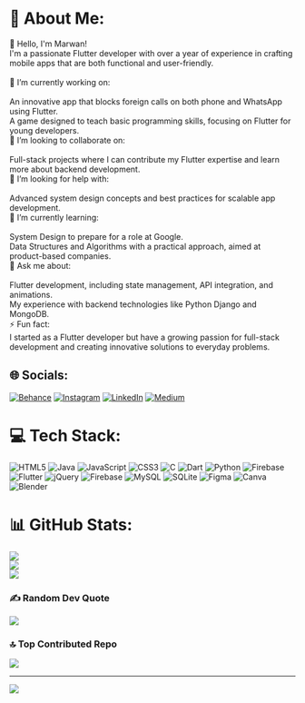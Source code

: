 # 💫 About Me:
👋 Hello, I'm Marwan!<br>I'm a passionate Flutter developer with over a year of experience in crafting mobile apps that are both functional and user-friendly.<br><br>🔭 I’m currently working on:<br><br>An innovative app that blocks foreign calls on both phone and WhatsApp using Flutter.<br>A game designed to teach basic programming skills, focusing on Flutter for young developers.<br>👯 I’m looking to collaborate on:<br><br>Full-stack projects where I can contribute my Flutter expertise and learn more about backend development.<br>🤝 I’m looking for help with:<br><br>Advanced system design concepts and best practices for scalable app development.<br>🌱 I’m currently learning:<br><br>System Design to prepare for a role at Google.<br>Data Structures and Algorithms with a practical approach, aimed at product-based companies.<br>💬 Ask me about:<br><br>Flutter development, including state management, API integration, and animations.<br>My experience with backend technologies like Python Django and MongoDB.<br>⚡ Fun fact:<br>I started as a Flutter developer but have a growing passion for full-stack development and creating innovative solutions to everyday problems.


## 🌐 Socials:
[![Behance](https://img.shields.io/badge/Behance-1769ff?logo=behance&logoColor=white)](https://behance.net/mohammedmarwan11) [![Instagram](https://img.shields.io/badge/Instagram-%23E4405F.svg?logo=Instagram&logoColor=white)](https://instagram.com/mrwnxxi) [![LinkedIn](https://img.shields.io/badge/LinkedIn-%230077B5.svg?logo=linkedin&logoColor=white)](https://linkedin.com/in/mohammedmarwan-kp) [![Medium](https://img.shields.io/badge/Medium-12100E?logo=medium&logoColor=white)](https://medium.com/@kpmohammedmarwan) 

# 💻 Tech Stack:
![HTML5](https://img.shields.io/badge/html5-%23E34F26.svg?style=flat-square&logo=html5&logoColor=white) ![Java](https://img.shields.io/badge/java-%23ED8B00.svg?style=flat-square&logo=openjdk&logoColor=white) ![JavaScript](https://img.shields.io/badge/javascript-%23323330.svg?style=flat-square&logo=javascript&logoColor=%23F7DF1E) ![CSS3](https://img.shields.io/badge/css3-%231572B6.svg?style=flat-square&logo=css3&logoColor=white) ![C](https://img.shields.io/badge/c-%2300599C.svg?style=flat-square&logo=c&logoColor=white) ![Dart](https://img.shields.io/badge/dart-%230175C2.svg?style=flat-square&logo=dart&logoColor=white) ![Python](https://img.shields.io/badge/python-3670A0?style=flat-square&logo=python&logoColor=ffdd54) ![Firebase](https://img.shields.io/badge/firebase-%23039BE5.svg?style=flat-square&logo=firebase) ![Flutter](https://img.shields.io/badge/Flutter-%2302569B.svg?style=flat-square&logo=Flutter&logoColor=white) ![jQuery](https://img.shields.io/badge/jquery-%230769AD.svg?style=flat-square&logo=jquery&logoColor=white) ![Firebase](https://img.shields.io/badge/firebase-a08021?style=flat-square&logo=firebase&logoColor=ffcd34) ![MySQL](https://img.shields.io/badge/mysql-4479A1.svg?style=flat-square&logo=mysql&logoColor=white) ![SQLite](https://img.shields.io/badge/sqlite-%2307405e.svg?style=flat-square&logo=sqlite&logoColor=white) ![Figma](https://img.shields.io/badge/figma-%23F24E1E.svg?style=flat-square&logo=figma&logoColor=white) ![Canva](https://img.shields.io/badge/Canva-%2300C4CC.svg?style=flat-square&logo=Canva&logoColor=white) ![Blender](https://img.shields.io/badge/blender-%23F5792A.svg?style=flat-square&logo=blender&logoColor=white)
# 📊 GitHub Stats:
![](https://github-readme-stats.vercel.app/api?username=mrwnxxi&theme=aura&hide_border=false&include_all_commits=false&count_private=false)<br/>
![](https://github-readme-streak-stats.herokuapp.com/?user=mrwnxxi&theme=aura&hide_border=false)<br/>
![](https://github-readme-stats.vercel.app/api/top-langs/?username=mrwnxxi&theme=aura&hide_border=false&include_all_commits=false&count_private=false&layout=compact)

### ✍️ Random Dev Quote
![](https://quotes-github-readme.vercel.app/api?type=horizontal&theme=merko)

### 🔝 Top Contributed Repo
![](https://github-contributor-stats.vercel.app/api?username=mrwnxxi&limit=5&theme=dark&combine_all_yearly_contributions=true)

---
[![](https://visitcount.itsvg.in/api?id=mrwnxxi&icon=0&color=6)](https://visitcount.itsvg.in)

<!-- Proudly created with GPRM ( https://gprm.itsvg.in ) -->
